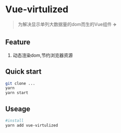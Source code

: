 # Vue-virtulized
> 为解决显示单列大数据量的dom而生的Vue组件 :airplane:

## Feature
1. 动态渲染dom,节约浏览器资源

## Quick start
```sh
git clone ...
yarn
yarn start
```
## Useage
```sh
#install
yarn add vue-virtulized
```
